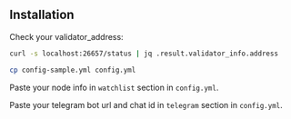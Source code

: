 ## Installation

Check your validator_address:
```bash
curl -s localhost:26657/status | jq .result.validator_info.address
```


```bash
cp config-sample.yml config.yml
```

Paste your node info in `watchlist` section in `config.yml`.

Paste your telegram bot url and chat id in `telegram` section in `config.yml`.

